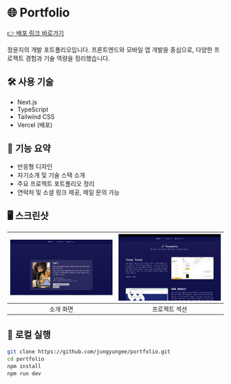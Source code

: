 # 🌐 Portfolio

[👉 배포 링크 바로가기](https://jungyungeeportfolio.vercel.app)

정윤지의 개발 포트폴리오입니다. 
프론트엔드와 모바일 앱 개발을 중심으로, 다양한 프로젝트 경험과 기술 역량을 정리했습니다.

## 🛠️ 사용 기술

- Next.js
- TypeScript
- Tailwind CSS
- Vercel (배포)

  
## 📌 기능 요약

- 반응형 디자인
- 자기소개 및 기술 스택 소개
- 주요 프로젝트 포트폴리오 정리
- 연락처 및 소셜 링크 제공, 메일 문의 가능

## 🖥️ 스크린샷

| ![main](https://raw.githubusercontent.com/jungyungee/portfolio/main/public/main.png) | ![projects](https://raw.githubusercontent.com/jungyungee/portfolio/main/public/projects.png) |
|:--:|:--:|
| 소개 화면 | 프로젝트 섹션 |


## 🚀 로컬 실행

```bash
git clone https://github.com/jungyungee/portfolio.git
cd portfolio
npm install
npm run dev
